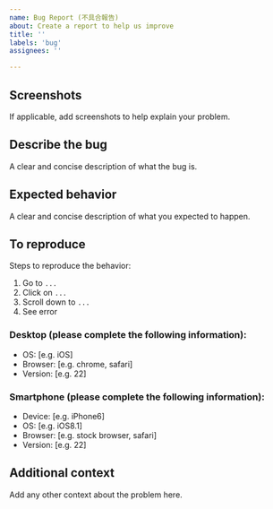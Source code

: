```yaml
---
name: Bug Report (不具合報告)
about: Create a report to help us improve
title: ''
labels: 'bug'
assignees: ''

---
```


## Screenshots

If applicable, add screenshots to help explain your problem.

## Describe the bug

A clear and concise description of what the bug is.

## Expected behavior

A clear and concise description of what you expected to happen.

## To reproduce

Steps to reproduce the behavior:

1. Go to `...`
1. Click on `...`
1. Scroll down to `...`
1. See error

### Desktop (please complete the following information):

- OS: [e.g. iOS]
- Browser: [e.g. chrome, safari]
- Version: [e.g. 22]

### Smartphone (please complete the following information):

- Device: [e.g. iPhone6]
- OS: [e.g. iOS8.1]
- Browser: [e.g. stock browser, safari]
- Version: [e.g. 22]

## Additional context

Add any other context about the problem here.

